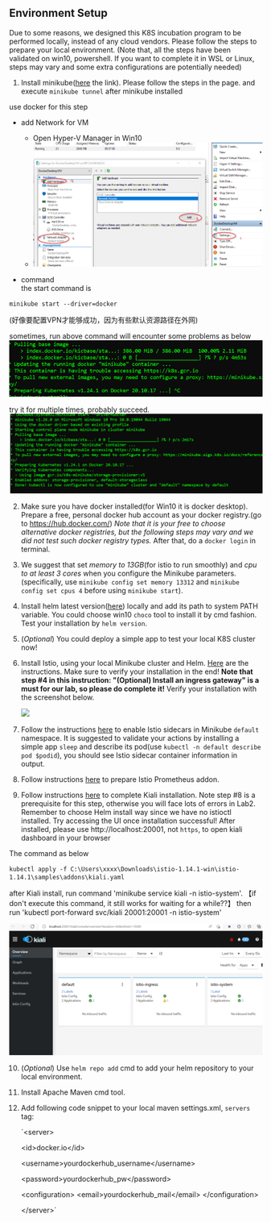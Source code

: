 ## Environment Setup

Due to some reasons, we designed this K8S incubation program to be performed locally, instead of any cloud vendors. Please follow the steps to prepare your local environment. (Note that, all the steps have been validated on win10, powershell. If you want to complete it in WSL or Linux, steps may vary and some extra configurations are potentially needed)

1. Install minikube([here](https://minikube.sigs.k8s.io/docs/start/) the link). Please follow the steps in the page. and execute `minikube tunnel` after minikube installed

use docker for this step

- add Network for VM
    - Open Hyper-V Manager in Win10
    - ![](images/75e88d29.png)

- command  
  the start command is
```shell
minikube start --driver=docker
```
(好像要配置VPN才能够成功，因为有些默认资源路径在外网)

sometimes, run above command will encounter some problems as below
![](images/0435b3e3.png)

try it for multiple times, probably succeed.
![](images/2eefde9d.png)

2. Make sure you have docker installed(for Win10 it is docker desktop). Prepare a free, personal docker hub account as your docker registry.(go to https://hub.docker.com/) *Note that it is your free to choose alternative docker registries, but the following steps may vary and we did not test such docker registry types.* After that, do a `docker login` in terminal.

3. We suggest that set *memory to 13GB*(for istio to run smoothly) and *cpu to at least 3 cores* when you configure the Minikube parameters. (specifically, use `minikube config set memory 13312` and `minikube config set cpus 4` before using `minikube start`).

4. Install helm latest version([here](https://helm.sh/docs/intro/install/)) locally and add its path to system PATH variable. You could choose win10 `choco` tool to install it by cmd fashion. Test your installation by `helm version`.

5. (*Optional*) You could deploy a simple app to test your local K8S cluster now!

6. Install Istio, using your local Minikube cluster and Helm. [Here](https://istio.io/latest/docs/setup/install/helm/) are the instructions. Make sure to verify your installation in the end! **Note that step #4 in this instruction: "(Optional) Install an ingress gateway" is a must for our lab, so please do complete it!** Verify your installation with the screenshot below.

   ![](https://imgur.com/PIL7OS1.png)

7. Follow the instructions [here](https://istio.io/latest/docs/setup/additional-setup/sidecar-injection/) to enable Istio sidecars in Minikube `default` namespace. It is suggested to validate your actions by installing a simple app `sleep` and describe its pod(use `kubectl -n default describe pod $podid`), you should see Istio sidecar container information in output.

8. Follow instructions [here](https://istio.io/latest/docs/ops/integrations/prometheus/)  to prepare Istio Prometheus addon.

9. Follow instructions [here](https://kiali.io/docs/installation/quick-start/)  to complete Kiali installation. Note step #8 is a prerequisite for this step, otherwise you will face lots of errors in Lab2.
   Remember to choose Helm install way since we have no istioctl installed.
   Try accessing the UI once installation successful!
   After installed, please use http://localhost:20001, not `https`, to open kiali dashboard in your browser

The command as below
```shell
kubectl apply -f C:\Users\xxxx\Downloads\istio-1.14.1-win\istio-1.14.1\samples\addons\kiali.yaml
```

after Kiali install, run command 'minikube service kiali -n istio-system'. 【if don't execute this command, it still works for waiting for a while??】
then run 'kubectl port-forward svc/kiali 20001:20001 -n istio-system'

![](images/2f29bbe1.png)

10. (*Optional*) Use `helm repo add` cmd to add your helm repository to your local environment.

11. Install Apache Maven cmd tool.

12. Add following code snippet to your local maven settings.xml, `servers` tag:

    `\<server\>

    \<id\>docker.io\</id\>

    \<username\>yourdockerhub_username\</username\>

    \<password\>yourdockerhub_pw\</password\>

    \<configuration\>
    \<email\>yourdockerhub_mail\</email\>
    \</configuration\>

    \</server\>`

